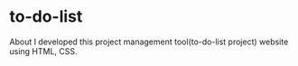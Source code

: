 # to-do-list
About I developed this project management tool(to-do-list project) website using HTML, CSS.
